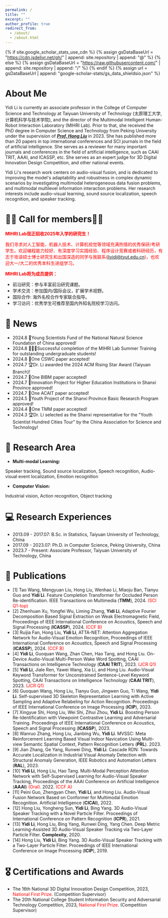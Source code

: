 ```yaml
---
permalink: /
title: ""
excerpt: ""
author_profile: true
redirect_from: 
  - /about/
  - /about.html
---
```


{% if site.google_scholar_stats_use_cdn %}
{% assign gsDataBaseUrl = "https://cdn.jsdelivr.net/gh/" | append: site.repository | append: "@" %}
{% else %}
{% assign gsDataBaseUrl = "https://raw.githubusercontent.com/" | append: site.repository | append: "/" %}
{% endif %}
{% assign url = gsDataBaseUrl | append: "google-scholar-stats/gs_data_shieldsio.json" %}

<span class='anchor' id='about-me'></span>

# **About Me**

Yidi Li is currently an associate professor in the College of Computer Science and Technology at Taiyuan University of Technology (太原理工大学, 计算机科学与技术学院), and the director of the Multimodal Intelligent Human-Robot Interaction Laboratory (MIHRI Lab). Prior to that, she received the PhD degree in Computer Science and Technology from Peking University under the supervision of ***[Prof. Hong Liu](https://robotics.pkusz.edu.cn)*** in 2023. She has published more than 20 papers in top international conferences and SCI journals in the field of artificial intelligence. She serves as a reviewer for many important journals and conferences in the field of artificial intelligence, such as CAAI TRIT, AAAI, and ICASSP, etc. She serves as an expert judge for 3D Digital Innovation Design Competition, and other national events.

Yidi Li's research work centers on audio-visual fusion, and is dedicated to improving the model's adaptability and robustness in complex dynamic scenarios by investigating multimodal heterogeneous data fusion problems, and multimodal multilevel information interaction problems. Her research interests include audio-visual learning, sound source localization, speech recognition, and speaker tracking.

# 📣📣 Call for members📣📣
<span style="color:red;"><strong>MIHRI Lab现正招收2025年入学的研究生！</strong></span>

<font color=red>我们寻求对人工智能、机器人技术、计算机视觉等领域充满热情的优秀保研/考研学生。欢迎编程能力较好、有深度学习实践经验、程序设计竞赛或者科研经历，有志于攻读硕士博士研究生和出国深造的同学与我联系(liyidi@tyut.edu.cn)，也欢迎大一/大二的优秀本科生进组学习。</font><br>

<span style="color:red;"><strong>MIHRI Lab将为成员提供：</strong></span>
- 前沿研究：参与丰富前沿研究课题。
- 学术交流：参加国内/国际会议，扩展学术视野。
- 国际合作: 海外名校合作专家联合指导。
- 学习访问：优秀学生可推荐至国内外知名院校学习访问。
  
# 🥳 News
- 2024.8 🌟Young Scientists Fund of the National Natural Science Foundation of China approved!
- 2024.8 🧑‍🤝‍🧑Successful completion of the MIHRI Lab Summer Training for outstanding undergraduate students!
- 2024.8 📄One CSWC paper accepted!
- 2024.7 🏆Dr. Li awarded the 2024 ACM Rising Star Award (Taiyuan Branch)!
- 2024.7 📄One BIBM paper accepted!
- 2024.7 🌟Innovation Project for Higher Education Institutions in Shanxi Province approved!
- 2024.7 📄One ACAIT paper accepted!
- 2024.5 🌟Youth Project of the Shanxi Province Basic Research Program approved!
- 2024.4 📄One TMM paper accepted!
- 2024.3 🏆Dr. Li selected as the Shanxi representative for the "Youth Scientist Hundred Cities Tour" by the China Association for Science and Technology!
<!-- 2024.8 国家自然科学基金青年项目获批！
2024.8 MIHRI Lab优秀本科生暑期集训圆满结束！
2024.8 一篇CSWC论文被接收！
2024.7 Dr.Li荣获2024ACM新星奖（太原分会）
2024.7 一篇BIBM论文被接收！
2024.7 山西省高等学校科技创新项目获批！
2024.7 一篇ACAIT论文被接收！
2024.5 山西省基础研究计划青年项目获批！
2024.4 一篇TMM论文被接收！
2024.3 Dr.Li被选为中国科协“青年科学家百城行”山西代表！-->

# 📜 Research Area
- **Multi-modal Learning:** 

Speaker tracking, Sound source localization, Speech recognition, Audio-visual event localization, Emotion recognition

- **Computer Vision:**

Industrial vision, Action recognition, Object tracking


# 💻 Research Experiences
- 2013.09 - 2017.07: B.Sc. in Statistics, Taiyuan University of Technology, China
- 2017.09 - 2023.07: Ph.D. in Computer Science, Peking University, China
- 2023.7 - Present: Associate Professor, Taiyuan University of Technology, China


# 📝 Publications 

- [1] Tao Wang, Mengyuan Liu, Hong Liu, Wenhao Li, Miaoju Ban, Tianyu Guo and **Yidi Li**. Feature Completion Transformer for Occluded Person Re-identification. IEEE Transactions on Multimedia (**TMM**), 2024. <font color=red>(SCI Q1-top)</font>
- [2] Zhenhuan Xu, Yongfei Wu, Liming Zhang, **Yidi Li**, Adaptive Fourier Decomposition Based Signal Extraction on Weak Electromagnetic Field, Proceedings of IEEE International Conference on Acoustics, Speech and Signal Processing (**ICASSP**), 2024. <font color=red>(CCF B)</font>
- [3] Ruijia Fan, Hong Liu, **Yidi Li**, ATTA-NET: Attention Aggregation Network for Audio-Visual Emotion Recognition, Proceedings of IEEE International Conference on Acoustics, Speech and Signal Processing (**ICASSP**), 2024. <font color=red>(CCF B)</font>
- [4] **Yidi Li**, Guoquan Wang, Zhan Chen, Hao Tang, and Hong Liu. On-Device Audio-Visual Multi-Person Wake Word Spotting, CAAI Transactions on Intelligence Technology (**CAAI TRIT**), 2023. <font color=red>(JCR Q1)</font>
- [5] **Yidi Li**, Jiale Ren, Yawei Wang, Xia Li, and Hong Liu. Audio-Visual Keyword Transformer for Unconstrained Sentence-Level Keyword Spotting, CAAI Transactions on Intelligence Technology (**CAAI TRIT**), 2023. <font color=red>(JCR Q1)</font>
- [6] Guoquan Wang, Hong Liu, Tianyu Guo, Jingwen Guo, Ti Wang, **Yidi Li**. Self-supervised 3D Skeleton Representation Learning with Active Sampling and Adaptive Relabeling for Action Recognition. Proceedings of IEEE International Conference on Image Processing (**ICIP**), 2023. 
- [7] Xingyue Shi, Hong Liu, Wei Shi, Zihui Zhou, **Yidi Li**. Boosting Person Re-Identification with Viewpoint Contrastive Learning and Adversarial Training. Proceedings of IEEE International Conference on Acoustics, Speech and Signal Processing (**ICASSP**), 2023. 
- [8] Wanruo Zhang, Hong Liu, Jianbing Wu, **Yidi Li**. MVSSC: Meta Reinforcement Learning Based Visual lndoor Navication Using Multi-view Semantic Spatial Context, Pattern Recognition Letters (**PRL**). 2023. 
- [9] Jian Zhang, Ge Yang, Runwei Ding, **Yidi Li**. Cascade RDN: Towards Accurate Localization in Industrial Visual Anomaly Detection with Structural Anomaly Generation, IEEE Robotics and Automation Letters (**RAL**), 2023.
- [10] **Yidi Li**, Hong Liu, Hao Tang. Multi-Modal Perception Attention Network with Self-Supervised Learning for Audio-Visual Speaker Tracking, Proceedings of the AAAI Conference on Artificial Intelligence (**AAAI**) <font color=red>(Oral)</font>. 2022. <font color=red>(CCF A)</font>
- [11] Peini Guo, Zhengyan Chen, **Yidi Li**, and Hong Liu. Audio-Visual Fusion Network Based on Conformer for Multimodal Emotion Recognition. Artificial Intelligence (**CICAI**), 2022.
- [12] Hong Liu, Yongheng Sun, **Yidi Li**, Bing Yang. 3D Audio-Visual Speaker Tracking with a Novel Particle Filter. Proceedings of International Conference on Pattern Recognition (**ICPR**), 2021.
- [13] **Yidi Li**, Hong Liu, Bing Yang, Runwei Ding, Yang Chen. Deep Metric Learning-Assisted 3D Audio-Visual Speaker Tracking via Two-Layer Particle Filter. **Complexity**, 2020.
- [14] Hong Liu, **Yidi Li**, Bing Yang. 3D Audio-Visual Speaker Tracking with a Two-Layer Particle Filter. Proceedings of IEEE International Conference on Image Processing (**ICIP**), 2019. 


# 🎖 Certifications and Awards
- The 16th National 3D Digital Innovation Design Competition, 2023, <font color=red>National First Prize</font>. (Competition Supervisor)
- The 20th National College Student Information Security and Adversarial Technology Competition, 2023, <font color=red>National First Prize</font>. (Competition Supervisor)

<!-- Google Analytics -->
<script async src="https://catherine-qian.github.io/"></script>
<script>
  window.dataLayer = window.dataLayer || [];
  function gtag(){dataLayer.push(arguments);}
  gtag('js', new Date());

  gtag('config', 'GA_MEASUREMENT_ID');
</script>
<!-- End Google Analytics -->



